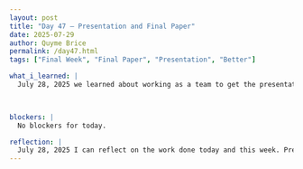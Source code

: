 ```yaml
---
layout: post
title: "Day 47 – Presentation and Final Paper"
date: 2025-07-29
author: Quyme Brice
permalink: /day47.html
tags: ["Final Week", "Final Paper", "Presentation", "Better"]

what_i_learned: |
  July 28, 2025 we learned about working as a team to get the presentation and final paper together. We are getting closer and closer to the finish line. After the program we will be able to look back and seen all the amazing things we done. Learning is all about growing and trails/error. We took a lot the abilities from this project. I learned the way I communicate and learned. People perceive my knowledge a certain way and have to take that into consideration. 

  

blockers: |
  No blockers for today.

reflection: |
  July 28, 2025 I can reflect on the work done today and this week. Presentation and final paper took a toll on us but we coming back stronger than ever. I feel stronger than when I first started, I met alot of amazing people. I'm proud of the work our team have done. Reflecting on the future, past, and present is a huge process. I can't wait for the event this week at "Wonderfly". I believe this will be a fun event and get to see other people in the program. A day to relax after all this preparation for the final week.
---
```

